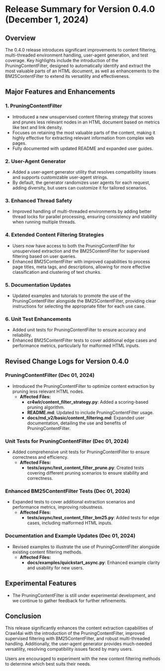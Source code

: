 # Release Summary for Version 0.4.0 (December 1, 2024)

## Overview
The 0.4.0 release introduces significant improvements to content filtering, multi-threaded environment handling, user-agent generation, and test coverage. Key highlights include the introduction of the PruningContentFilter, designed to automatically identify and extract the most valuable parts of an HTML document, as well as enhancements to the BM25ContentFilter to extend its versatility and effectiveness.

## Major Features and Enhancements

### 1. PruningContentFilter
- Introduced a new unsupervised content filtering strategy that scores and prunes less relevant nodes in an HTML document based on metrics like text and link density.
- Focuses on retaining the most valuable parts of the content, making it highly effective for extracting relevant information from complex web pages.
- Fully documented with updated README and expanded user guides.

### 2. User-Agent Generator
- Added a user-agent generator utility that resolves compatibility issues and supports customizable user-agent strings.
- By default, the generator randomizes user agents for each request, adding diversity, but users can customize it for tailored scenarios.

### 3. Enhanced Thread Safety
- Improved handling of multi-threaded environments by adding better thread locks for parallel processing, ensuring consistency and stability when running multiple threads.

### 4. Extended Content Filtering Strategies
- Users now have access to both the PruningContentFilter for unsupervised extraction and the BM25ContentFilter for supervised filtering based on user queries.
- Enhanced BM25ContentFilter with improved capabilities to process page titles, meta tags, and descriptions, allowing for more effective classification and clustering of text chunks.

### 5. Documentation Updates
- Updated examples and tutorials to promote the use of the PruningContentFilter alongside the BM25ContentFilter, providing clear instructions for selecting the appropriate filter for each use case.

### 6. Unit Test Enhancements
- Added unit tests for PruningContentFilter to ensure accuracy and reliability.
- Enhanced BM25ContentFilter tests to cover additional edge cases and performance metrics, particularly for malformed HTML inputs.

## Revised Change Logs for Version 0.4.0

### PruningContentFilter (Dec 01, 2024)
- Introduced the PruningContentFilter to optimize content extraction by pruning less relevant HTML nodes.
  - **Affected Files:**
    - **cr4wlr/content_filter_strategy.py**: Added a scoring-based pruning algorithm.
    - **README.md**: Updated to include PruningContentFilter usage.
    - **docs/md_v2/basic/content_filtering.md**: Expanded user documentation, detailing the use and benefits of PruningContentFilter.

### Unit Tests for PruningContentFilter (Dec 01, 2024)
- Added comprehensive unit tests for PruningContentFilter to ensure correctness and efficiency.
  - **Affected Files:**
    - **tests/async/test_content_filter_prune.py**: Created tests covering different pruning scenarios to ensure stability and correctness.

### Enhanced BM25ContentFilter Tests (Dec 01, 2024)
- Expanded tests to cover additional extraction scenarios and performance metrics, improving robustness.
  - **Affected Files:**
    - **tests/async/test_content_filter_bm25.py**: Added tests for edge cases, including malformed HTML inputs.

### Documentation and Example Updates (Dec 01, 2024)
- Revised examples to illustrate the use of PruningContentFilter alongside existing content filtering methods.
  - **Affected Files:**
    - **docs/examples/quickstart_async.py**: Enhanced example clarity and usability for new users.

## Experimental Features
- The PruningContentFilter is still under experimental development, and we continue to gather feedback for further refinements.

## Conclusion
This release significantly enhances the content extraction capabilities of Crawl4ai with the introduction of the PruningContentFilter, improved supervised filtering with BM25ContentFilter, and robust multi-threaded handling. Additionally, the user-agent generator provides much-needed versatility, resolving compatibility issues faced by many users.

Users are encouraged to experiment with the new content filtering methods to determine which best suits their needs.

